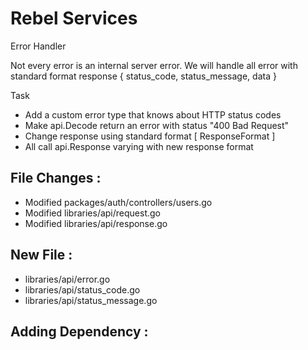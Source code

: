 # Rebel Services

Error Handler

Not every error is an internal server error. We will handle all error with standard format response { status_code, status_message, data }

Task
- Add a custom error type that knows about HTTP status codes
- Make api.Decode return an error with status "400 Bad Request"
- Change response using standard format [ ResponseFormat ]
- All call api.Response varying with new response format 

## File Changes :
- Modified packages/auth/controllers/users.go
- Modified libraries/api/request.go
- Modified libraries/api/response.go

## New File :
- libraries/api/error.go
- libraries/api/status_code.go
- libraries/api/status_message.go

## Adding Dependency :